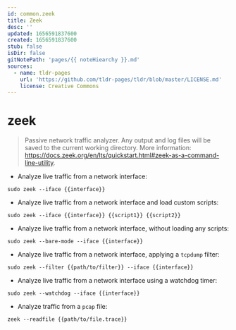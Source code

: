 ```yaml
---
id: common.zeek
title: Zeek
desc: ''
updated: 1656591837600
created: 1656591837600
stub: false
isDir: false
gitNotePath: 'pages/{{ noteHiearchy }}.md'
sources:
  - name: tldr-pages
    url: 'https://github.com/tldr-pages/tldr/blob/master/LICENSE.md'
    license: Creative Commons
---
```

# zeek

> Passive network traffic analyzer.
> Any output and log files will be saved to the current working directory.
> More information: <https://docs.zeek.org/en/lts/quickstart.html#zeek-as-a-command-line-utility>.

- Analyze live traffic from a network interface:

`sudo zeek --iface {{interface}}`

- Analyze live traffic from a network interface and load custom scripts:

`sudo zeek --iface {{interface}} {{script1}} {{script2}}`

- Analyze live traffic from a network interface, without loading any scripts:

`sudo zeek --bare-mode --iface {{interface}}`

- Analyze live traffic from a network interface, applying a `tcpdump` filter:

`sudo zeek --filter {{path/to/filter}} --iface {{interface}}`

- Analyze live traffic from a network interface using a watchdog timer:

`sudo zeek --watchdog --iface {{interface}}`

- Analyze traffic from a `pcap` file:

`zeek --readfile {{path/to/file.trace}}`

